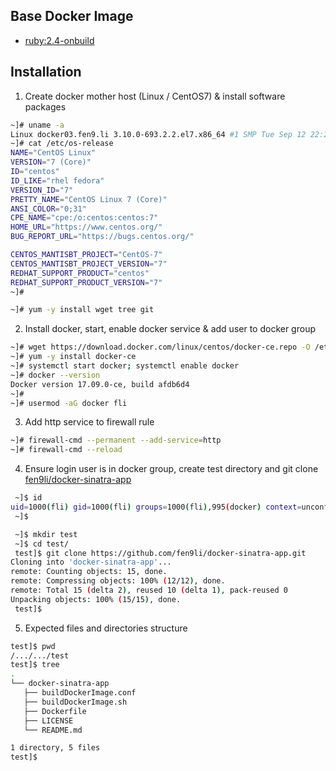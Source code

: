 ## Base Docker Image
- [ruby:2.4-onbuild](https://hub.docker.com/_/ruby/)
## Installation
1. Create docker mother host (Linux / CentOS7) & install software packages
```sh
~]# uname -a
Linux docker03.fen9.li 3.10.0-693.2.2.el7.x86_64 #1 SMP Tue Sep 12 22:26:13 UTC 2017 x86_64 x86_64 x86_64 GNU/Linux
~]# cat /etc/os-release
NAME="CentOS Linux"
VERSION="7 (Core)"
ID="centos"
ID_LIKE="rhel fedora"
VERSION_ID="7"
PRETTY_NAME="CentOS Linux 7 (Core)"
ANSI_COLOR="0;31"
CPE_NAME="cpe:/o:centos:centos:7"
HOME_URL="https://www.centos.org/"
BUG_REPORT_URL="https://bugs.centos.org/"

CENTOS_MANTISBT_PROJECT="CentOS-7"
CENTOS_MANTISBT_PROJECT_VERSION="7"
REDHAT_SUPPORT_PRODUCT="centos"
REDHAT_SUPPORT_PRODUCT_VERSION="7"
~]#

~]# yum -y install wget tree git
```
2. Install docker, start, enable docker service & add user to docker group
```sh
~]# wget https://download.docker.com/linux/centos/docker-ce.repo -O /etc/yum.repos.d/docker-ce.repo
~]# yum -y install docker-ce
~]# systemctl start docker; systemctl enable docker
~]# docker --version
Docker version 17.09.0-ce, build afdb6d4
~]#
~]# usermod -aG docker fli
```
3. Add http service to firewall rule
```sh
~]# firewall-cmd --permanent --add-service=http
~]# firewall-cmd --reload
```
4. Ensure login user is in docker group, create test directory and git clone [fen9li/docker-sinatra-app](https://github.com/fen9li/docker-sinatra-app.git)
```sh
 ~]$ id
uid=1000(fli) gid=1000(fli) groups=1000(fli),995(docker) context=unconfined_u:unconfined_r:unconfined_t:s0-s0:c0.c1023
 ~]$

 ~]$ mkdir test
 ~]$ cd test/
 test]$ git clone https://github.com/fen9li/docker-sinatra-app.git
Cloning into 'docker-sinatra-app'...
remote: Counting objects: 15, done.
remote: Compressing objects: 100% (12/12), done.
remote: Total 15 (delta 2), reused 10 (delta 1), pack-reused 0
Unpacking objects: 100% (15/15), done.
 test]$ 
 ```
 5. Expected files and directories structure
 ```sh
 test]$ pwd
/.../.../test
 test]$ tree
.
└── docker-sinatra-app
    ├── buildDockerImage.conf
    ├── buildDockerImage.sh
    ├── Dockerfile
    ├── LICENSE
    └── README.md

1 directory, 5 files
 test]$
```





